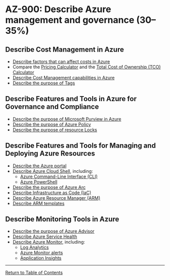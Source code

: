 # AZ-900: Describe Azure management and governance (30–35%)

## Describe Cost Management in Azure

* [Describe factors that can affect costs in Azure](https://azure.microsoft.com/en-ca/pricing?wt.mc_id=studentamb_198011)
* Compare the [Pricing Calculator](https://azure.microsoft.com/en-ca/pricing/calculator/?wt.mc_id=studentamb_198011) and the [Total Cost of Ownership (TCO) Calculator](https://azure.microsoft.com/en-ca/pricing/tco/calculator/?wt.mc_id=studentamb_198011)
* [Describe Cost Management capabilities in Azure](https://learn.microsoft.com/en-us/training/modules/describe-cost-management-azure/?wt.mc_id=studentamb_198011)
* [Describe the purpose of Tags](https://learn.microsoft.com/en-us/azure/cloud-adoption-framework/ready/azure-best-practices/resource-naming-and-tagging-decision-guide?wt.mc_id=studentamb_198011)

## Describe Features and Tools in Azure for Governance and Compliance

* [Describe the purpose of Microsoft Purview in Azure](https://learn.microsoft.com/en-us/purview/purview?wt.mc_id=studentamb_198011)
* [Describe the purpose of Azure Policy](https://learn.microsoft.com/en-us/azure/governance/policy/overview?wt.mc_id=studentamb_198011)
* [Describe the purpose of resource Locks](https://learn.microsoft.com/en-us/azure/azure-resource-manager/management/lock-resources?wt.mc_id=studentamb_198011)

## Describe Features and Tools for Managing and Deploying Azure Resources

* [Describe the Azure portal](https://learn.microsoft.com/en-us/azure/azure-portal/azure-portal-overview?wt.mc_id=studentamb_198011)
* [Describe Azure Cloud Shell](https://learn.microsoft.com/en-us/azure/cloud-shell/overview?wt.mc_id=studentamb_198011), including:
    * [Azure Command-Line Interface (CLI)](https://learn.microsoft.com/en-us/cli/azure/what-is-azure-cli?wt.mc_id=studentamb_198011)
    * [Azure PowerShell](https://learn.microsoft.com/en-us/powershell/azure/what-is-azure-powershell?wt.mc_id=studentamb_198011)
* [Describe the purpose of Azure Arc](https://learn.microsoft.com/en-us/azure/azure-arc/overview?wt.mc_id=studentamb_198011)
* [Describe Infrastructure as Code (IaC)](https://learn.microsoft.com/en-us/devops/deliver/what-is-infrastructure-as-code?wt.mc_id=studentamb_198011)
* [Describe Azure Resource Manager (ARM)](https://learn.microsoft.com/en-us/azure/azure-resource-manager/management/overview?wt.mc_id=studentamb_198011)
* [Describe ARM templates](https://learn.microsoft.com/en-us/azure/azure-resource-manager/templates/overview?wt.mc_id=studentamb_198011)

## Describe Monitoring Tools in Azure

* [Describe the purpose of Azure Advisor](https://learn.microsoft.com/en-us/azure/advisor/advisor-overview?wt.mc_id=studentamb_198011)
* [Describe Azure Service Health](https://learn.microsoft.com/en-ca/azure/service-health/overview?wt.mc_id=studentamb_198011)
* [Describe Azure Monitor](https://learn.microsoft.com/en-us/azure/azure-monitor/overview?wt.mc_id=studentamb_198011), including:
    * [Log Analytics](https://learn.microsoft.com/en-us/azure/azure-monitor/logs/log-analytics-overview?wt.mc_id=studentamb_198011)
    * [Azure Monitor alerts](https://learn.microsoft.com/en-us/azure/azure-monitor/alerts/alerts-overview?wt.mc_id=studentamb_198011)
    * [Application Insights](https://learn.microsoft.com/en-us/azure/azure-monitor/app/app-insights-overview?wt.mc_id=studentamb_198011)

---

[Return to Table of Contents](README.md)
